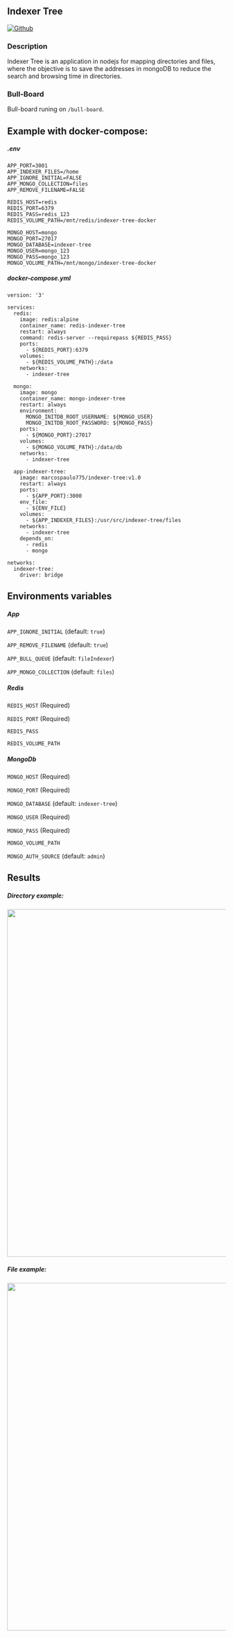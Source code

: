 ## Indexer Tree

[![Github](https://img.shields.io/badge/GitHub-100000?style=for-the-badge&logo=github&logoColor=white)](https://github.com/MarcosPaulo775/indexer-tree-docker)

### Description

Indexer Tree is an application in nodejs for mapping directories and files, where the objective is to save the addresses in mongoDB to reduce the search and browsing time in directories.

### Bull-Board

Bull-board runing on `/bull-board`.

## Example with docker-compose:

##### .env

```
APP_PORT=3001
APP_INDEXER_FILES=/home
APP_IGNORE_INITIAL=FALSE
APP_MONGO_COLLECTION=files
APP_REMOVE_FILENAME=FALSE

REDIS_HOST=redis
REDIS_PORT=6379
REDIS_PASS=redis_123
REDIS_VOLUME_PATH=/mnt/redis/indexer-tree-docker

MONGO_HOST=mongo
MONGO_PORT=27017
MONGO_DATABASE=indexer-tree
MONGO_USER=mongo_123
MONGO_PASS=mongo_123
MONGO_VOLUME_PATH=/mnt/mongo/indexer-tree-docker
```

##### docker-compose.yml

```
version: '3'

services:
  redis:
    image: redis:alpine
    container_name: redis-indexer-tree
    restart: always
    command: redis-server --requirepass ${REDIS_PASS}
    ports:
      - ${REDIS_PORT}:6379
    volumes:
      - ${REDIS_VOLUME_PATH}:/data
    networks:
      - indexer-tree

  mongo:
    image: mongo
    container_name: mongo-indexer-tree
    restart: always
    environment:
      MONGO_INITDB_ROOT_USERNAME: ${MONGO_USER}
      MONGO_INITDB_ROOT_PASSWORD: ${MONGO_PASS}
    ports:
      - ${MONGO_PORT}:27017
    volumes:
      - ${MONGO_VOLUME_PATH}:/data/db
    networks:
      - indexer-tree

  app-indexer-tree:
    image: marcospaulo775/indexer-tree:v1.0
    restart: always
    ports:
      - ${APP_PORT}:3000
    env_file:
      - ${ENV_FILE}
    volumes:
      - ${APP_INDEXER_FILES}:/usr/src/indexer-tree/files
    networks:
      - indexer-tree
    depends_on:
      - redis
      - mongo

networks:
  indexer-tree:
    driver: bridge

```

## Environments variables

##### App

`APP_IGNORE_INITIAL` (default: `true`)

`APP_REMOVE_FILENAME` (default: `true`)

`APP_BULL_QUEUE` (default: `fileIndexer`)

`APP_MONGO_COLLECTION` (default: `files`)

##### Redis

`REDIS_HOST` (Required)

`REDIS_PORT` (Required)

`REDIS_PASS`

`REDIS_VOLUME_PATH`

##### MongoDb

`MONGO_HOST` (Required)

`MONGO_PORT` (Required)

`MONGO_DATABASE` (default: `indexer-tree`)

`MONGO_USER` (Required)

`MONGO_PASS` (Required)

`MONGO_VOLUME_PATH`

`MONGO_AUTH_SOURCE` (default: `admin`)

## Results

##### Directory example:

<img src="https://uploaddeimagens.com.br/images/003/352/565/original/print_directory.png?1627318493" width=800px>

##### File example:

<img src="https://uploaddeimagens.com.br/images/003/352/606/original/print_file.png?1627319156" width=800px>
